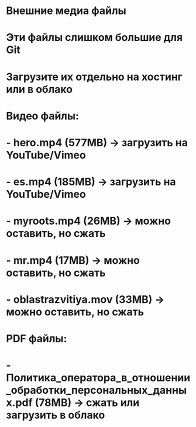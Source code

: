 # Внешние медиа файлы
# Эти файлы слишком большие для Git
# Загрузите их отдельно на хостинг или в облако

# Видео файлы:
# - hero.mp4 (577MB) -> загрузить на YouTube/Vimeo
# - es.mp4 (185MB) -> загрузить на YouTube/Vimeo  
# - myroots.mp4 (26MB) -> можно оставить, но сжать
# - mr.mp4 (17MB) -> можно оставить, но сжать
# - oblastrazvitiya.mov (33MB) -> можно оставить, но сжать

# PDF файлы:
# - Политика_оператора_в_отношении_обработки_персональных_данных.pdf (78MB) -> сжать или загрузить в облако

